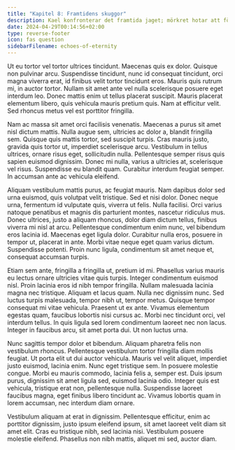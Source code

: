 ```yaml
---
title: "Kapitel 8: Framtidens skuggor"
description: Kael konfronterar det framtida jaget; mörkret hotar att förtära.
date: 2024-04-29T00:14:56+02:00
type: reverse-footer
icon: fas question
sidebarFilename: echoes-of-eternity
---
```

Ut eu tortor vel tortor ultrices tincidunt. Maecenas quis ex dolor. Quisque non pulvinar arcu. Suspendisse tincidunt, nunc id consequat tincidunt, orci magna viverra erat, id finibus velit tortor tincidunt eros. Mauris quis rutrum mi, in auctor tortor. Nullam sit amet ante vel nulla scelerisque posuere eget interdum leo. Donec mattis enim ut tellus placerat suscipit. Mauris placerat elementum libero, quis vehicula mauris pretium quis. Nam at efficitur velit. Sed rhoncus metus vel est porttitor fringilla.

Nam ac massa sit amet orci facilisis venenatis. Maecenas a purus sit amet nisl dictum mattis. Nulla augue sem, ultricies ac dolor a, blandit fringilla sem. Quisque quis mattis tortor, sed suscipit turpis. Cras mauris justo, gravida quis tortor ut, imperdiet scelerisque arcu. Vestibulum in tellus ultrices, ornare risus eget, sollicitudin nulla. Pellentesque semper risus quis sapien euismod dignissim. Donec mi nulla, varius a ultricies at, scelerisque vel risus. Suspendisse eu blandit quam. Curabitur interdum feugiat semper. In accumsan ante ac vehicula eleifend.

Aliquam vestibulum mattis purus, ac feugiat mauris. Nam dapibus dolor sed urna euismod, quis volutpat velit tristique. Sed et nisi dolor. Donec neque urna, fermentum id vulputate quis, viverra ut felis. Nulla facilisi. Orci varius natoque penatibus et magnis dis parturient montes, nascetur ridiculus mus. Donec ultrices, justo a aliquam rhoncus, dolor diam dictum tellus, finibus viverra mi nisl at arcu. Pellentesque condimentum enim nunc, vel bibendum eros lacinia id. Maecenas eget ligula dolor. Curabitur nulla eros, posuere in tempor ut, placerat in ante. Morbi vitae neque eget quam varius dictum. Suspendisse potenti. Proin nunc ligula, condimentum sit amet neque et, consequat accumsan turpis.

Etiam sem ante, fringilla a fringilla ut, pretium id mi. Phasellus varius mauris eu lectus ornare ultricies vitae quis turpis. Integer condimentum euismod nisl. Proin lacinia eros id nibh tempor fringilla. Nullam malesuada lacinia magna nec tristique. Aliquam et lacus quam. Nulla nec dignissim nunc. Sed luctus turpis malesuada, tempor nibh ut, tempor metus. Quisque tempor consequat mi vitae vehicula. Praesent ut ex ante. Vivamus elementum egestas quam, faucibus lobortis nisi cursus ac. Morbi nec tincidunt orci, vel interdum tellus. In quis ligula sed lorem condimentum laoreet nec non lacus. Integer in faucibus arcu, sit amet porta dui. Ut non luctus urna.

Nunc sagittis tempor dolor et bibendum. Aliquam pharetra felis non vestibulum rhoncus. Pellentesque vestibulum tortor fringilla diam mollis feugiat. Ut porta elit ut dui auctor vehicula. Mauris vel velit aliquet, imperdiet justo euismod, lacinia enim. Nunc eget tristique sem. In posuere molestie congue. Morbi eu mauris commodo, lacinia felis a, semper est. Duis ipsum purus, dignissim sit amet ligula sed, euismod lacinia odio. Integer quis est vehicula, tristique erat non, pellentesque nulla. Suspendisse laoreet faucibus magna, eget finibus libero tincidunt ac. Vivamus lobortis quam in lorem accumsan, nec interdum diam ornare.

Vestibulum aliquam at erat in dignissim. Pellentesque efficitur, enim ac porttitor dignissim, justo ipsum eleifend ipsum, sit amet laoreet velit diam sit amet elit. Cras eu tristique nibh, sed lacinia nisi. Vestibulum posuere molestie eleifend. Phasellus non nibh mattis, aliquet mi sed, auctor diam.